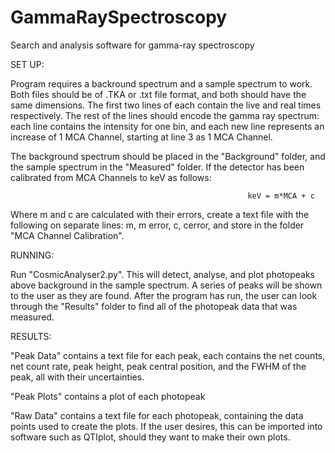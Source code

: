# GammaRaySpectroscopy
Search and analysis software for gamma-ray spectroscopy

SET UP:

  Program requires a backround spectrum and a sample spectrum to work. Both files should be of .TKA or .txt file format, and both should have
  the same dimensions. The first two lines of each contain the live and real times respectively. The rest of the lines should encode the 
  gamma ray spectrum: each line contains the intensity for one bin, and each new line represents an increase of 1 MCA Channel, starting at
  line 3 as 1 MCA Channel.
  
  The background spectrum should be placed in the "Background" folder, and the sample spectrum in the "Measured" folder. If the detector has 
  been calibrated from MCA Channels to keV as follows:
    
                                                         keV = m*MCA + c
                                                         
  Where m and c are calculated with their errors, create a text file with the following on separate lines: m, m error, c, cerror, and store
  in the folder "MCA Channel Calibration".
  
RUNNING:

  Run "CosmicAnalyser2.py". This will detect, analyse, and plot photopeaks above background in the sample spectrum. A series of peaks will
  be shown to the user as they are found. After the program has run, the user can look through the "Results" folder to find all of the 
  photopeak data that was measured.
  
RESULTS:
 
  "Peak Data" contains a text file for each peak, each contains the net counts, net count rate, peak height, peak central position, and
  the FWHM of the peak, all with their uncertainties.
  
  "Peak Plots" contains a plot of each photopeak
  
  "Raw Data" contains a text file for each photopeak, containing the data points used to create the plots. If the user desires, this can
  be imported into software such as QTIplot, should they want to make their own plots. 
  
